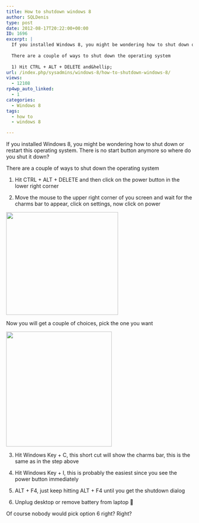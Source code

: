 ```yaml
---
title: How to shutdown windows 8
author: SQLDenis
type: post
date: 2012-08-17T20:22:00+00:00
ID: 1696
excerpt: |
  If you installed Windows 8, you might be wondering how to shut down or restart this operating system. There is no more start button so where do you start?
  
  There are a couple of ways to shut down the operating system
  
  1) Hit CTRL + ALT + DELETE and&hellip;
url: /index.php/sysadmins/windows-8/how-to-shutdown-windows-8/
views:
  - 12108
rp4wp_auto_linked:
  - 1
categories:
  - Windows 8
tags:
  - how to
  - windows 8

---
```

If you installed Windows 8, you might be wondering how to shut down or restart this operating system. There is no start button anymore so where do you shut it down?

There are a couple of ways to shut down the operating system

1) Hit CTRL + ALT + DELETE and then click on the power button in the lower right corner

2) Move the mouse to the upper right corner of you screen and wait for the charms bar to appear, click on settings, now click on power

<div class="image_block">
  <a href="https://lessthandot.z19.web.core.windows.net/wp-content/uploads/blogs/SysAdmins/Win8pic2.png?mtime=1345241321"><img alt="" src="https://lessthandot.z19.web.core.windows.net/wp-content/uploads/blogs/SysAdmins/Win8pic2.png?mtime=1345241321" width="302" height="277" /></a>
</div>

Now you will get a couple of choices, pick the one you want

<div class="image_block">
  <a href="https://lessthandot.z19.web.core.windows.net/wp-content/uploads/blogs/SysAdmins/Win8pic3.png?mtime=1345241327"><img alt="" src="https://lessthandot.z19.web.core.windows.net/wp-content/uploads/blogs/SysAdmins/Win8pic3.png?mtime=1345241327" width="285" height="310" /></a>
</div>

3) Hit Windows Key + C, this short cut will show the charms bar, this is the same as in the step above

4) Hit Windows Key + I, this is probably the easiest since you see the power button immediately

5) ALT + F4, just keep hitting ALT + F4 until you get the shutdown dialog

6) Unplug desktop or remove battery from laptop 🙂
  
Of course nobody would pick option 6 right? Right?